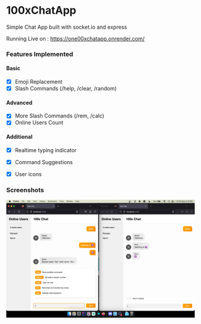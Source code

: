# 100xChatApp
Simple Chat App built with socket.io and express

Running Live on : https://one00xchatapp.onrender.com/

### Features Implemented 

#### Basic
- [x] Emoji Replacement
- [x] Slash Commands (/help, /clear, /random)

#### Advanced
- [x] More Slash Commands (/rem, /calc)
- [x] Online Users Count

#### Additional
- [x] Realtime typing indicator
- [x] Command Suggestions 
- [x] User icons


### Screenshots

<img src="Screenshots/Demo.png" alt="Demo">